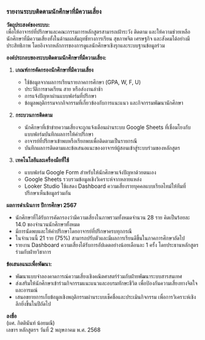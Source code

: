 ### รายงานระบบติดตามนักศึกษาที่มีความเสี่ยง  

**วัตถุประสงค์ของระบบ:**  
เพื่อให้อาจารย์ที่ปรึกษาและคณะกรรมการหลักสูตรสามารถเฝ้าระวัง ติดตาม และให้ความช่วยเหลือนักศึกษาที่มีความเสี่ยงทั้งในด้านผลสัมฤทธิ์ทางการเรียน สุขภาพจิต เศรษฐกิจ และสังคมได้อย่างมีประสิทธิภาพ โดยอิงจากหลักการของการดูแลนักศึกษาเชิงรุกและระบบฐานข้อมูลร่วม

**องค์ประกอบของระบบติดตามนักศึกษาที่มีความเสี่ยง:**

1. **เกณฑ์การคัดกรองนักศึกษาที่มีความเสี่ยง**  
   - ใช้ข้อมูลจากผลการเรียนรายภาคการศึกษา (GPA, W, F, U)  
   - ประวัติการขาดเรียน สาย หรือส่งงานล่าช้า  
   - การแจ้งปัญหาผ่านแบบฟอร์มที่ปรึกษา  
   - ข้อมูลพฤติกรรมจากกิจกรรมที่เกี่ยวข้องกับการแนะแนว และกิจกรรมพัฒนานักศึกษา

2. **กระบวนการติดตาม**  
   - นักศึกษาที่เข้าข่ายความเสี่ยงจะถูกแจ้งเตือนผ่านระบบ Google Sheets ที่เชื่อมโยงกับแบบฟอร์มบันทึกผลการให้คำปรึกษา  
   - อาจารย์ที่ปรึกษาเข้าพบหรือเรียกพบเพื่อติดตามเป็นรายกรณี  
   - บันทึกผลการติดตามและข้อเสนอแนะของอาจารย์ผู้สอนเข้าสู่ระบบร่วมของหลักสูตร

3. **เทคโนโลยีและเครื่องมือที่ใช้**  
   - แบบฟอร์ม Google Form สำหรับให้นักศึกษาแจ้งปัญหาด้วยตนเอง  
   - Google Sheets รวบรวมข้อมูลเชิงวิเคราะห์จากหลายแหล่ง  
   - Looker Studio ใช้แสดง Dashboard ความเสี่ยงรายบุคคลแบบเรียลไทม์ให้ทีมที่ปรึกษาเห็นข้อมูลร่วมกัน

**ผลการดำเนินการ ปีการศึกษา 2567**  
- นักศึกษาที่ได้รับการคัดกรองว่ามีความเสี่ยงในภาพรวมทั้งหมดจำนวน 28 ราย คิดเป็นร้อยละ 14.0 ของจำนวนนักศึกษาทั้งหมด  
- มีการนัดพบและให้คำปรึกษาโดยอาจารย์ที่ปรึกษาครบทุกกรณี  
- ในจำนวนนี้ 21 ราย (75%) สามารถปรับตัวและมีผลการเรียนดีขึ้นในภาคการศึกษาถัดไป  
- รายงาน Dashboard ความเสี่ยงได้รับการอัปเดตอย่างน้อยเดือนละ 1 ครั้ง โดยประธานหลักสูตรร่วมกับฝ่ายวิชาการ

**ข้อเสนอแนะเพื่อพัฒนา:**  
- พัฒนาแบบจำลองคาดการณ์ความเสี่ยงเชิงคณิตศาสตร์ร่วมกับฝ่ายพัฒนาระบบสารสนเทศ  
- ส่งเสริมให้นักศึกษาเข้าร่วมกิจกรรมแนะแนวและอบรมทักษะชีวิต เพื่อป้องกันความเสี่ยงทางจิตใจและอารมณ์  
- เสนอขยายการเก็บข้อมูลเชิงพฤติกรรมผ่านระบบเช็คชื่อและประเมินกิจกรรม เพื่อการวิเคราะห์เชิงลึกยิ่งขึ้นในปีถัดไป

**ลงชื่อ**  
(ผศ. กิตตินันท์ น้อยมณี)  
เลขาฯ หลักสูตรฯ
วันที่ 2 พฤษภาคม พ.ศ. 2568
